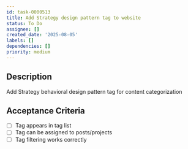 ```yaml
---
id: task-0000513
title: Add Strategy design pattern tag to website
status: To Do
assignee: []
created_date: '2025-08-05'
labels: []
dependencies: []
priority: medium
---
```


## Description

Add Strategy behavioral design pattern tag for content categorization

## Acceptance Criteria

- [ ] Tag appears in tag list
- [ ] Tag can be assigned to posts/projects
- [ ] Tag filtering works correctly
